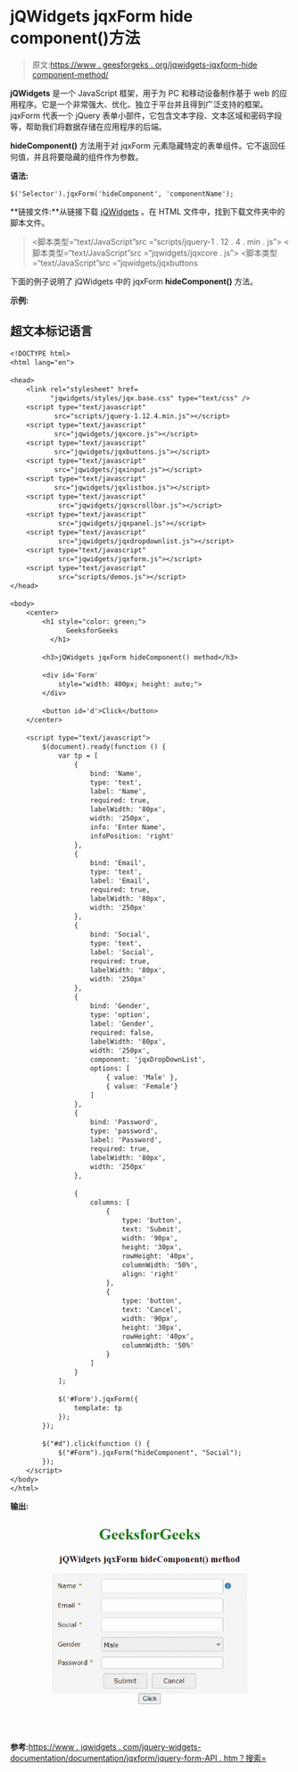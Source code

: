 # jQWidgets jqxForm hide component()方法

> 原文:[https://www . geesforgeks . org/jqwidgets-jqxform-hide component-method/](https://www.geeksforgeeks.org/jqwidgets-jqxform-hidecomponent-method/)

**jQWidgets** 是一个 JavaScript 框架，用于为 PC 和移动设备制作基于 web 的应用程序。它是一个非常强大、优化、独立于平台并且得到广泛支持的框架。jqxForm 代表一个 jQuery 表单小部件，它包含文本字段、文本区域和密码字段等，帮助我们将数据存储在应用程序的后端。

**hideComponent()** 方法用于对 jqxForm 元素隐藏特定的表单组件。它不返回任何值，并且将要隐藏的组件作为参数。

**语法:**

```
$('Selector').jqxForm('hideComponent', 'componentName');
```

**链接文件:**从链接下载 [jQWidgets](https://www.jqwidgets.com/download/) 。在 HTML 文件中，找到下载文件夹中的脚本文件。

> <link rel="”stylesheet”" href="”jqwidgets/styles/jqx.base.css”" type="”text/css”">
> <脚本类型=“text/JavaScript”src =“scripts/jquery-1 . 12 . 4 . min . js”></脚本>
> <脚本类型=“text/JavaScript”src =“jqwidgets/jqxcore . js”></脚本>
> <脚本类型=“text/JavaScript”src =“jqwidgets/jqxbuttons

下面的例子说明了 jQWidgets 中的 jqxForm **hideComponent()** 方法。

**示例:**

## 超文本标记语言

```
<!DOCTYPE html>
<html lang="en">

<head>
    <link rel="stylesheet" href=
          "jqwidgets/styles/jqx.base.css" type="text/css" />
    <script type="text/javascript" 
           src="scripts/jquery-1.12.4.min.js"></script>
    <script type="text/javascript" 
           src="jqwidgets/jqxcore.js"></script>
    <script type="text/javascript" 
           src="jqwidgets/jqxbuttons.js"></script>
    <script type="text/javascript" 
           src="jqwidgets/jqxinput.js"></script>
    <script type="text/javascript" 
           src="jqwidgets/jqxlistbox.js"></script>
    <script type="text/javascript" 
            src="jqwidgets/jqxscrollbar.js"></script>
    <script type="text/javascript" 
            src="jqwidgets/jqxpanel.js"></script>
    <script type="text/javascript" 
            src="jqwidgets/jqxdropdownlist.js"></script>
    <script type="text/javascript" 
            src="jqwidgets/jqxform.js"></script>
    <script type="text/javascript" 
            src="scripts/demos.js"></script>
</head>

<body>
    <center>
        <h1 style="color: green;">
              GeeksforGeeks
          </h1>

        <h3>jQWidgets jqxForm hideComponent() method</h3>

        <div id='Form' 
            style="width: 400px; height: auto;">
        </div>  

        <button id='d'>Click</button>
    </center>

    <script type="text/javascript">
        $(document).ready(function () {
            var tp = [
                {
                    bind: 'Name',
                    type: 'text',
                    label: 'Name',
                    required: true,
                    labelWidth: '80px',
                    width: '250px',
                    info: 'Enter Name',
                    infoPosition: 'right'
                }, 
                {
                    bind: 'Email',
                    type: 'text',
                    label: 'Email',
                    required: true,
                    labelWidth: '80px',
                    width: '250px'
                },
                {
                    bind: 'Social',
                    type: 'text',
                    label: 'Social',
                    required: true,
                    labelWidth: '80px',
                    width: '250px'
                },
                {
                    bind: 'Gender',
                    type: 'option',
                    label: 'Gender',
                    required: false,
                    labelWidth: '80px',
                    width: '250px',
                    component: 'jqxDropDownList',
                    options: [
                        { value: 'Male' },
                        { value: 'Female'}
                    ]
                },
                {
                    bind: 'Password',
                    type: 'password',
                    label: 'Password',
                    required: true,
                    labelWidth: '80px',
                    width: '250px'
                },

                {
                    columns: [
                        {
                            type: 'button',
                            text: 'Submit',
                            width: '90px',
                            height: '30px',
                            rowHeight: '40px',
                            columnWidth: '50%',
                            align: 'right'
                        },
                        {
                            type: 'button',
                            text: 'Cancel',
                            width: '90px',
                            height: '30px',
                            rowHeight: '40px',
                            columnWidth: '50%'
                        }                
                    ]
                }
            ];

            $('#Form').jqxForm({
                template: tp
            });
        });

        $("#d").click(function () {
            $("#Form").jqxForm("hideComponent", "Social");
        });
    </script>
</body>
</html>
```

**输出:**

![](img/aafd393b166cb7779b5f6caa4e88f9bc.png)

**参考:**[https://www . jqwidgets . com/jquery-widgets-documentation/documentation/jqxform/jquery-form-API . htm？搜索=](https://www.jqwidgets.com/jquery-widgets-documentation/documentation/jqxform/jquery-form-api.htm?search=)